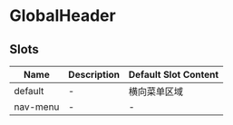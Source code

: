 # GlobalHeader

## Slots

<!-- @vuese:GlobalHeader:slots:start -->

| Name     | Description | Default Slot Content |
| -------- | ----------- | -------------------- |
| default  | -           | 横向菜单区域         |
| nav-menu | -           | -                    |

<!-- @vuese:GlobalHeader:slots:end -->
